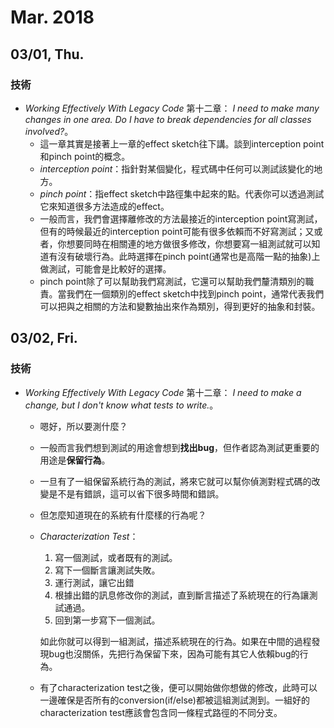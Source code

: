Mar. 2018
===

## 03/01, Thu.

### 技術

* *Working Effectively With Legacy Code* 第十二章： *I need to   make many changes in one area. Do I have to break dependencies for all classes involved?*。
    * 這一章其實是接著上一章的effect sketch往下講。談到interception point和pinch point的概念。
    * *interception point*：指針對某個變化，程式碼中任何可以測試該變化的地方。 
    * *pinch point*：指effect sketch中路徑集中起來的點。代表你可以透過測試它來知道很多方法造成的effect。
    * 一般而言，我們會選擇離修改的方法最接近的interception point寫測試，但有的時候最近的interception point可能有很多依賴而不好寫測試；又或者，你想要同時在相關連的地方做很多修改，你想要寫一組測試就可以知道有沒有破壞行為。此時選擇在pinch point(通常也是高階一點的抽象)上做測試，可能會是比較好的選擇。
    * pinch point除了可以幫助我們寫測試，它還可以幫助我們釐清類別的職責。當我們在一個類別的effect sketch中找到pinch point，通常代表我們可以把與之相關的方法和變數抽出來作為類別，得到更好的抽象和封裝。

## 03/02, Fri.

### 技術

* *Working Effectively With Legacy Code* 第十二章： *I need to   make a change, but I don't know what tests to write.*。
    * 嗯好，所以要測什麼？
    * 一般而言我們想到測試的用途會想到**找出bug**，但作者認為測試更重要的用途是**保留行為**。
    * 一旦有了一組保留系統行為的測試，將來它就可以幫你偵測對程式碼的改變是不是有錯誤，這可以省下很多時間和錯誤。
    * 但怎麼知道現在的系統有什麼樣的行為呢？
    * *Characterization Test*：

        1. 寫一個測試，或者既有的測試。
        2. 寫下一個斷言讓測試失敗。
        3. 運行測試，讓它出錯
        4. 根據出錯的訊息修改你的測試，直到斷言描述了系統現在的行為讓測試通過。
        5. 回到第一步寫下一個測試。

        如此你就可以得到一組測試，描述系統現在的行為。如果在中間的過程發現bug也沒關係，先把行為保留下來，因為可能有其它人依賴bug的行為。
    * 有了characterization test之後，便可以開始做你想做的修改，此時可以一邊確保是否所有的conversion(if/else)都被這組測試測到。一組好的characterization test應該會包含同一條程式路徑的不同分支。
 